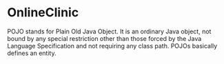# OnlineClinic
POJO stands for Plain Old Java Object.
It is an ordinary Java object, not bound by any special restriction other than those forced by the Java Language Specification
and not requiring any class path.
POJOs basically defines an entity.

